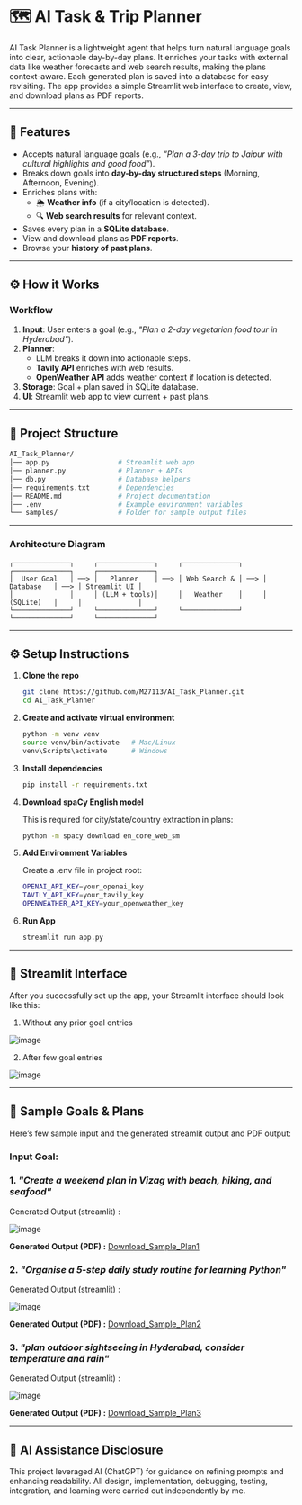 # 🗺️ AI Task & Trip Planner

AI Task Planner is a lightweight agent that helps turn natural language goals into clear, actionable day-by-day plans.  It enriches your tasks with external data like weather forecasts and web search results, making the plans context-aware.  Each generated plan is saved into a database for easy revisiting.  The app provides a simple Streamlit web interface to create, view, and download plans as PDF reports.

---

## 🚀 Features
- Accepts natural language goals (e.g., *“Plan a 3-day trip to Jaipur with cultural highlights and good food”*).
- Breaks down goals into **day-by-day structured steps** (Morning, Afternoon, Evening).
- Enriches plans with:
  - 🌦 **Weather info** (if a city/location is detected).
  - 🔍 **Web search results** for relevant context.
- Saves every plan in a **SQLite database**.
- View and download plans as **PDF reports**.
- Browse your **history of past plans**.

---

## ⚙️ How it Works

### Workflow
1. **Input**: User enters a goal (e.g., *"Plan a 2-day vegetarian food tour in Hyderabad"*).
2. **Planner**:  
   - LLM breaks it down into actionable steps.  
   - **Tavily API** enriches with web results.  
   - **OpenWeather API** adds weather context if location is detected.  
3. **Storage**: Goal + plan saved in SQLite database.  
4. **UI**: Streamlit web app to view current + past plans.

---
## 🧩 Project Structure
   ```bash
   AI_Task_Planner/
   │── app.py                 # Streamlit web app
   │── planner.py             # Planner + APIs
   │── db.py                  # Database helpers
   │── requirements.txt       # Dependencies
   │── README.md              # Project documentation
   │── .env                   # Example environment variables
   └── samples/               # Folder for sample output files
```
---

###   Architecture Diagram

```text
┌──────────────┐     ┌──────────────┐     ┌──────────────┐     ┌──────────────┐     ┌──────────────┐
│  User Goal   │ ──> │   Planner    │ ──> │ Web Search & │ ──> │   Database   │ ──> │ Streamlit UI │
│              │     │ (LLM + tools)│     │   Weather    │     │   (SQLite)   │     │              │
└──────────────┘     └──────────────┘     └──────────────┘     └──────────────┘     └──────────────┘
```
---

## ⚙️ Setup Instructions

1. **Clone the repo**
   ```bash
   git clone https://github.com/M27113/AI_Task_Planner.git
   cd AI_Task_Planner
   
2. **Create and activate virtual environment**
    ```bash
    python -m venv venv
   source venv/bin/activate   # Mac/Linux
   venv\Scripts\activate      # Windows

3. **Install dependencies**
   ```bash
   pip install -r requirements.txt

4. **Download spaCy English model**

    This is required for city/state/country extraction in plans:
    ```bash
    python -m spacy download en_core_web_sm
    
4. **Add Environment Variables**

   Create a .env file in project root:
   ```bash
   OPENAI_API_KEY=your_openai_key
   TAVILY_API_KEY=your_tavily_key
   OPENWEATHER_API_KEY=your_openweather_key

5. **Run App**

   ```bash
   streamlit run app.py

---

## 🎨 Streamlit Interface

After you successfully set up the app, your Streamlit interface should look like this:

1. Without any prior goal entries

![image](./samples/Streamlit_UI.png)

2. After few goal entries
   
![image](./samples/Streamlit_UI_2.png)

---

## 📝 Sample Goals & Plans  

Here’s few sample input and the generated streamlit output and PDF output:  

### Input Goal:

### 1. *"Create a weekend plan in Vizag with beach, hiking, and seafood"*

   Generated Output (streamlit) :
   
   ![image](./samples/sample_plan_1.png)

  **Generated Output (PDF) :**   [Download_Sample_Plan1](./samples/sample_plan_1.pdf) 

### 2. *"Organise a 5‑step daily study routine for learning Python"*
 
   Generated Output (streamlit) :
   
   ![image](./samples/sample_plan_2.png)

  **Generated Output (PDF) :**   [Download_Sample_Plan2](./samples/sample_plan_2.pdf)

### 3. *"plan outdoor sightseeing in Hyderabad, consider temperature and rain"*
 
   Generated Output (streamlit) :
   
   ![image](./samples/sample_plan_3.png)

  **Generated Output (PDF) :**   [Download_Sample_Plan3](./samples/sample_plan_3.pdf)

---

## 🧠 AI Assistance Disclosure

This project leveraged AI (ChatGPT) for guidance on refining prompts and enhancing readability. All design, implementation, debugging, testing, integration, and learning were carried out independently by me.




















